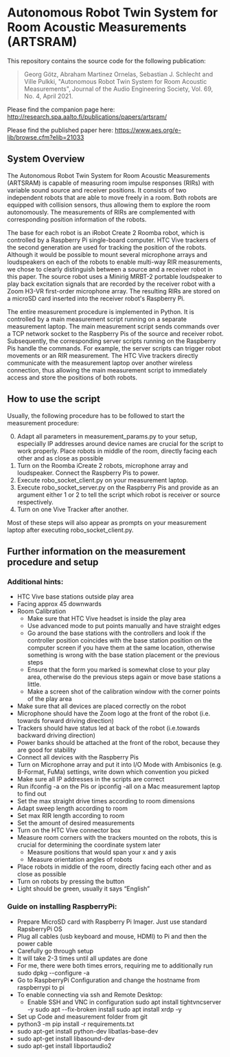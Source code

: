 # Autonomous Robot Twin System for Room Acoustic Measurements (ARTSRAM)
This repository contains the source code for the following publication: 
> Georg Götz, Abraham Martinez Ornelas, Sebastian J. Schlecht and Ville Pulkki, "Autonomous Robot Twin System for Room Acoustic Measurements", Journal of the Audio Engineering Society, Vol. 69, No. 4, April 2021.

Please find the companion page here: http://research.spa.aalto.fi/publications/papers/artsram/

Please find the published paper here: https://www.aes.org/e-lib/browse.cfm?elib=21033

## System Overview
The Autonomous Robot Twin System for Room Acoustic Measurements (ARTSRAM) is capable of measuring room impulse responses (RIRs) with variable sound source and receiver positions. It consists of two independent robots that are able to move freely in a room. Both robots are equipped with collision sensors, thus allowing them to explore the room autonomously. The measurements of RIRs are complemented with corresponding position information of the robots.

The base for each robot is an iRobot Create 2 Roomba robot, which is controlled by a Raspberry Pi single-board computer. HTC Vive trackers of the second generation are used for tracking the position of the robots. Although it would be possible to mount several microphone arrays and loudspeakers on each of the robots to enable multi-way RIR measurements, we chose to clearly distinguish between a source and a receiver robot in this paper. The source robot uses a Minirig MRBT-2 portable loudspeaker to play back excitation signals that are recorded by the receiver robot with a Zoom H3-VR first-order microphone array. The resulting RIRs are stored on a microSD card inserted into the receiver robot's Raspberry Pi.

The entire measurement procedure is implemented in Python. It is controlled by a main measurement script running on a separate measurement laptop. The main measurement script sends commands over a TCP network socket to the Raspberry Pis of the source and receiver robot. Subsequently, the corresponding server scripts running on the Raspberry Pis handle the commands. For example, the server scripts can trigger robot movements or an RIR measurement. The HTC Vive trackers directly communicate with the measurement laptop over another wireless connection, thus allowing the main measurement script to immediately access and store the positions of both robots.


## How to use the script
Usually, the following procedure has to be followed to start the measurement procedure:

0. Adapt all parameters in measurement_params.py to your setup, especially IP addresses around
device names are crucial for the script to work properly. Place robots in middle of the room,
directly facing each other and as close as possible
1. Turn on the Roomba iCreate 2 robots, microphone array and loudspeaker. Connect
the Raspberry Pis to power.
2. Execute robo_socket_client.py on your measurement laptop.
3. Execute robo_socket_server.py on the Raspberry Pis and provide as an argument either
1 or 2 to tell the script which robot is receiver or source respectively.
4. Turn on one Vive Tracker after another.

Most of these steps will also appear as prompts on your measurement laptop after
executing robo_socket_client.py.

## Further information on the measurement procedure and setup

### Additional hints:
- HTC Vive base stations outside play area
- Facing approx 45 downwards
- Room Calibration
  - Make sure that HTC Vive headset is inside the play area
  - Use advanced mode to put points manually and have straight edges
  - Go around the base stations with the controllers and look if the controller position coincides with the base station position on the computer screen if you have them at the same location, otherwise something is wrong with the base station placement or the previous steps
  - Ensure that the form you marked is somewhat close to your play area, otherwise do the previous steps again or move base stations a little.
  - Make a screen shot of the calibration window with the corner points of the play area
- Make sure that all devices are placed correctly on the robot
- Microphone should have the Zoom logo at the front of the robot (i.e. towards forward driving direction)
- Trackers should have status led at back of the robot (i.e.towards backward driving direction)
- Power banks should be attached at the front of the robot, because they are good for stability
- Connect all devices with the Raspberry Pis
- Turn on Microphone array and put it into I/O Mode with Ambisonics (e.g. B-Format, FuMa) settings, write down which convention you picked
- Make sure all IP addresses in the scripts are correct
- Run ifconfig -a on the Pis or ipconfig -all on a Mac measurement laptop to find out
- Set the max straight drive times according to room dimensions
- Adapt sweep length according to room
- Set max RIR length according to room
- Set the amount of desired measurements
- Turn on the HTC Vive connector box
- Measure room corners with the trackers mounted on the robots, this is crucial for determining the coordinate system later
  - Measure positions that would span your x and y axis
  - Measure orientation angles of robots
- Place robots in middle of the room, directly facing each other and as close as possible
- Turn on robots by pressing the button
- Light should be green, usually it says “English”


### Guide on installing RaspberryPi:
- Prepare MicroSD card with Raspberry Pi Imager. Just use standard RapsberryPi OS
- Plug all cables (usb keyboard and mouse, HDMI) to Pi and then the power cable
- Carefully go through setup
- It will take 2-3 times until all updates are done
- For me, there were both times errors, requiring me to additionally run sudo dpkg --configure -a
- Go to RaspberryPi Configuration and change the hostname from raspberrypi to pi
- To enable connecting via ssh and Remote Desktop:
  - Enable SSH and VNC in configuration
    sudo apt install tightvncserver -y
    sudo apt --fix-broken install
    sudo apt install xrdp -y
- Set up Code and measurement folder from git
- python3 -m pip install -r requirements.txt
- sudo apt-get install python-dev libatlas-base-dev
- sudo apt-get install libasound-dev
- sudo apt-get install libportaudio2

